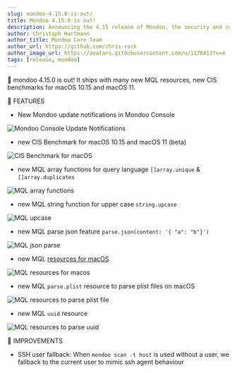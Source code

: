 ```yaml
---
slug: mondoo-4.15.0-is-out/
title: Mondoo 4.15.0 is out!
description: Announcing the 4.15 release of Mondoo, the security and compliance platform that prioritizes risks that matter most in your infrastructure.
author: Christoph Hartmann
author_title: Mondoo Core Team
author_url: https://github.com/chris-rock
author_image_url: https://avatars.githubusercontent.com/u/1178413?v=4
tags: [release, mondoo]
---
```


🥳 mondoo 4.15.0 is out! It ships with many new MQL resources, new CIS benchmarks for macOS 10.15 and macOS 11.

🎉 FEATURES

- New Mondoo update notifications in Mondoo Console

![Mondoo Console Update Notifications](/img/releases/2021-08-10-mondoo-4.15.0-is-out/Screenshot_2021-08-10_at_20.42.39.png)

- new CIS Benchmark for macOS 10.15 and macOS 11 (beta)

![CIS Benchmark for macOS](/img/releases/2021-08-10-mondoo-4.15.0-is-out/Screenshot_2021-08-10_at_21.08.26.png)

- new MQL array functions for query language `[]array.unique` & `[]array.duplicates`

![MQL array functions](/img/releases/2021-08-10-mondoo-4.15.0-is-out/Screenshot_2021-08-10_at_20.54.00.png)

- new MQL string function for upper case `string.upcase`

![MQL upcase](/img/releases/2021-08-10-mondoo-4.15.0-is-out/Screenshot_2021-08-10_at_20.54.48.png)

- new MQL parse json feature `parse.json(content: '{ "a": "b"}')`

![MQL json parse](/img/releases/2021-08-10-mondoo-4.15.0-is-out/Screenshot_2021-08-10_at_21.01.38.png)

- new MQL [resources for macOS](/mql/resources/os-pack/)

![MQL resources for macos](/img/releases/2021-08-10-mondoo-4.15.0-is-out/Screenshot_2021-08-10_at_21.04.46.png)

- new MQL `parse.plist` resource to parse plist files on macOS

![MQL resources to parse plist file](/img/releases/2021-08-10-mondoo-4.15.0-is-out/Screenshot_2021-08-10_at_21.13.14.png)

- new MQL `uuid` resource

![MQL resources to parse uuid](/img/releases/2021-08-10-mondoo-4.15.0-is-out/Screenshot_2021-08-10_at_21.16.39.png)

🧹 IMPROVEMENTS

- SSH user fallback: When `mondoo scan -t host` is used without a user, we fallback to the current user to mimic ssh agent behaviour
